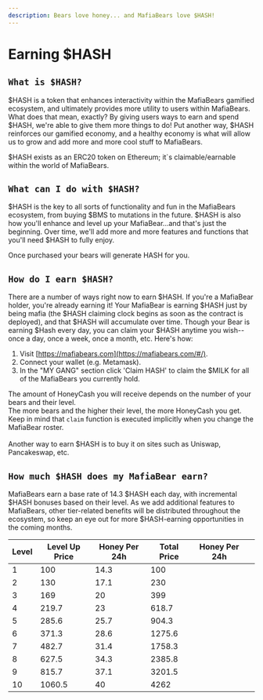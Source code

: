 ```yaml
---
description: Bears love honey... and MafiaBears love $HASH!
---
```


# Earning $HASH

## `What is $HASH?`

$HASH is a token that enhances interactivity within the MafiaBears gamified ecosystem, and ultimately provides more utility to users within MafiaBears. What does that mean, exactly? By giving users ways to earn and spend $HASH, we're able to give them more things to do! Put another way, $HASH reinforces our gamified economy, and a healthy economy is what will allow us to grow and add more and more cool stuff to MafiaBears.

$HASH exists as an ERC20 token on Ethereum; it`s claimable/earnable within the world of MafiaBears.

## `What can I do with $HASH?`

$HASH is the key to all sorts of functionality and fun in the MafiaBears ecosystem, from buying $BMS to mutations in the future. $HASH is also how you'll enhance and level up your MafiaBear...and that's just the beginning. Over time, we'll add more and more features and functions that you'll need $HASH to fully enjoy.

Once purchased your bears will generate HASH for you.

## `How do I earn $HASH?`

There are a number of ways right now to earn $HASH. If you're a MafiaBear holder, you're already earning it! Your MafiaBear is earning $HASH just by being mafia (the $HASH claiming clock begins as soon as the contract is deployed), and that $HASH will accumulate over time. Though your Bear is earning $Hash every day, you can claim your $HASH anytime you wish--once a day, once a week, once a month, etc. Here's how:

1. Visit [https://mafiabears.com](https://mafiabears.com/#/).
2. Connect your wallet (e.g. Metamask).
3. In the "MY GANG" section click 'Claim HASH' to claim the $MILK for all of the MafiaBears you currently hold.

The amount of HoneyCash you will receive depends on the number of your bears and their level.\
The more bears and the higher their level, the more HoneyCash you get.  Keep in mind that `claim` function is executed implicitly when you change the MafiaBear roster.\
\
Another way to earn $HASH is to buy it on sites such as Uniswap, Pancakeswap, etc.

## `How much $HASH does my MafiaBear earn?`

MafiaBears earn a base rate of 14.3 $HASH each day, with incremental $HASH bonuses based on their level. As we add additional features to MafiaBears, other tier-related benefits will be distributed throughout the ecosystem, so keep an eye out for more $HASH-earning opportunities in the coming months.&#x20;

| Level | Level Up Price | Honey Per 24h | Total Price | Honey Per 24h |   |
| ----- | -------------- | ------------- | ----------- | ------------- | - |
| 1     | 100            | 14.3          | 100         |               |   |
| 2     | 130            | 17.1          | 230         |               |   |
| 3     | 169            | 20            | 399         |               |   |
| 4     | 219.7          | 23            | 618.7       |               |   |
| 5     | 285.6          | 25.7          | 904.3       |               |   |
| 6     | 371.3          | 28.6          | 1275.6      |               |   |
| 7     | 482.7          | 31.4          | 1758.3      |               |   |
| 8     | 627.5          | 34.3          | 2385.8      |               |   |
| 9     | 815.7          | 37.1          | 3201.5      |               |   |
| 10    | 1060.5         | 40            | 4262        |               |   |
